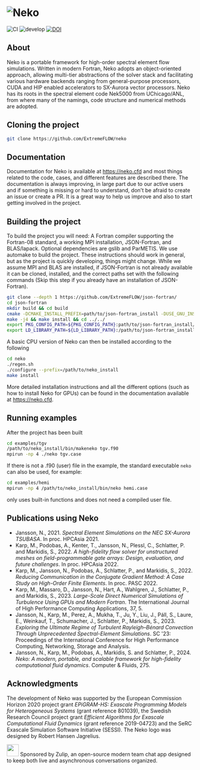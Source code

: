 # ![Neko](https://user-images.githubusercontent.com/750135/169531665-313c3471-50d1-4c44-964a-fee7312d6459.png)
![CI](https://github.com/ExtremeFLOW/neko/workflows/CI/badge.svg) ![develop](https://github.com/ExtremeFLOW/neko/workflows/develop/badge.svg) [![DOI](https://zenodo.org/badge/338607716.svg)](https://zenodo.org/doi/10.5281/zenodo.6631055)
## About
Neko is a portable framework for high-order spectral element flow simulations. Written in modern Fortran, Neko adopts an object-oriented approach, allowing multi-tier abstractions of the solver stack and facilitating various hardware backends ranging from general-purpose processors, CUDA and HIP enabled accelerators to SX-Aurora vector processors. Neko has its roots in the spectral element code Nek5000 from UChicago/ANL, from where many of the namings, code structure and numerical methods are adopted.


## Cloning the project

```bash
git clone https://github.com/ExtremeFLOW/neko
```

## Documentation
Documentation for Neko is available at https://neko.cfd and most things related to the code, cases, and different features are described there. The documentation is always improving, in large part due to our active users and if something is missing or hard to understand, don't be afraid to create an issue or create a PR. It is a great way to help us improve and also to start getting involved in the project.

## Building the project
To build the project you will need: A Fortran compiler supporting the Fortran-08 standard, a working MPI installation, JSON-Fortran, and BLAS/lapack. Optional dependencies are gslib and ParMETIS. We use automake to build the project. These instructions should work in general, but as the project is quickly developing, things might change. While we assume MPI and BLAS are installed, if JSON-Fortran is not already available it can be cloned, installed, and the correct paths set with the following commands (Skip this step if you already have an installation of JSON-Fortran).

```bash
git clone --depth 1 https://github.com/ExtremeFLOW/json-fortran/
cd json-fortran
mkdir build && cd build
cmake -DCMAKE_INSTALL_PREFIX=path/to/json-fortran_install -DUSE_GNU_INSTALL_CONVENTION=ON ..
make -j4 && make install && cd ../../
export PKG_CONFIG_PATH=${PKG_CONFIG_PATH}:path/to/json-fortran_install/lib/pkgconfig
export LD_LIBRARY_PATH=${LD_LIBRARY_PATH}:/path/to/json-fortran_install/lib/
```

A basic CPU version of Neko can then be installed according to the following
```bash
cd neko
./regen.sh
./configure --prefix=/path/to/neko_install
make install
```
More detailed installation instructions and all the different options (such as how to install Neko for GPUs) can be found in the documentation available at https://neko.cfd. 

## Running examples
After the project has been built

```bash
cd examples/tgv
/path/to/neko_install/bin/makeneko tgv.f90
mpirun -np 4 ./neko tgv.case
```
If there is not a .f90 (user) file in the example, the standard executable `neko` can also be used, for example:
```bash
cd examples/hemi
mpirun -np 4 /path/to/neko_install/bin/neko hemi.case
```
only uses built-in functions and does not need a compiled user file. 

## Publications using Neko
* Jansson, N., 2021. *Spectral Element Simulations on the NEC SX-Aurora TSUBASA*. In proc. HPCAsia 2021.
* Karp, M., Podobas, A., Kenter, T., Jansson, N., Plessl, C., Schlatter, P. and Markidis, S., 2022. *A high-fidelity flow solver for unstructured meshes on field-programmable gate arrays: Design, evaluation, and future challenges*. In proc. HPCAsia 2022.
* Karp, M., Jansson, N., Podobas, A., Schlatter, P., and Markidis, S., 2022. *Reducing Communication in the Conjugate Gradient Method: A Case Study on High-Order Finite Elements*. In proc. PASC 2022.
* Karp, M., Massaro, D., Jansson, N., Hart, A., Wahlgren, J., Schlatter, P., and Markidis, S., 2023. *Large-Scale Direct Numerical Simulations of Turbulence Using GPUs and Modern Fortran*. The International Journal of High Performance Computing Applications, 37, 5.
* Jansson, N., Karp, M., Perez, A., Mukha, T., Ju, Y., Liu, J., Páll, S., Laure, E., Weinkauf, T., Schumacher, J., Schlatter, P., Markidis, S., 2023. *Exploring the Ultimate Regime of Turbulent Rayleigh–Bénard Convection Through Unprecedented Spectral-Element Simulations*. SC '23: Proceedings of the International Conference for High Performance Computing, Networking, Storage and Analysis.
* Jansson, N., Karp, M., Podobas, A., Markidis, S. and Schlatter, P., 2024. *Neko: A modern, portable, and scalable framework for high-fidelity computational fluid dynamics*. Computer & Fluids, 275.

## Acknowledgments
The development of Neko was supported by the European Commission Horizon 2020 project grant *EPiGRAM-HS: Exascale Programming Models for Heterogeneous Systems* (grant reference 801039), the Swedish Research Council project grant *Efficient Algorithms for Exascale Computational Fluid Dynamics* (grant reference 2019-04723) and the SeRC Exascale Simulation Software Initiative (SESSI). The Neko logo was designed by Robert Hansen Jagrelius.


[<img src="https://raw.githubusercontent.com/zulip/zulip/143baa42432cde9f288bd202336ef2b11172f6e4/static/images/logo/zulip-icon-128x128.png" width="32"/>](https://zulip.com) Sponsored by Zulip, an open-source modern team chat app designed to keep both live and asynchronous conversations organized.
